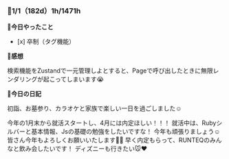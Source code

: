 ### 🍓1/1（182d）1h/1471h

**🐰今日やったこと**
- [x] 卒制（タグ機能）

**🐣感想**

検索機能をZustandで一元管理しよとすると、Pageで呼び出したときに無限レンダリングが起こってしまいます😭

**💖今日の日記**

初詣、お墓参り、カラオケと家族で楽しい一日を過ごしました☺️

今年の1月末から就活スタートし、4月には内定ほしい！！！
就活中は、Rubyシルバーと基本情報、Jsの基礎の勉強をしたいですな！
今年も頑張りましょう☺️
皆さん今年もよろしくお願いいたします🐰💕
早く内定もらって、RUNTEQのみんなと飲み会したいです！
ディズニーも行きたい🐭♥️
